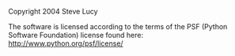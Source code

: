 Copyright 2004 Steve Lucy

The software is licensed according to the terms of the PSF (Python Software Foundation) license found here: http://www.python.org/psf/license/
